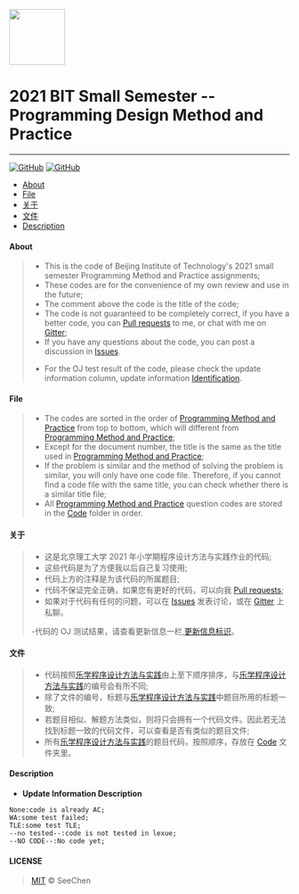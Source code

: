 <img src="https://www.emojidaquan.com/Uploads/image/202105/1621219923545111.gif" width="100" height="100" alt=""/>

# 2021 BIT Small Semester -- Programming Design Method and Practice
---
<a href="LICENSE">![GitHub](https://img.shields.io/github/license/SeeChen/programming_Degisn_Method_And_Practice?color=1AA260&label=LICENSE)</a>
<a href="https://gitter.im/SeeChen" target="_blank">![GitHub](https://img.shields.io/badge/CHAT-GITTER-FF5CF7?style=flat&logo=gitter)</a>
- [About](#about)
- [File](#file)
- [关于](#关于)
- [文件](#文件)
- [Description](#description)
#### About
>- This is the code of Beijing Institute of Technology's 2021 small semester Programming Method and Practice assignments;
>- These codes are for the convenience of my own review and use in the future;
>- The comment above the code is the title of the code;
>- The code is not guaranteed to be completely correct, if you have a better code, you can [Pull requests](https://docs.github.com/en/github/collaborating-with-pull-requests/proposing-changes-to-your-work-with-pull-requests/creating-a-pull-request) to me, or chat with me on [Gitter](https://gitter.im/SeeChen);
>- If you have any questions about the code, you can post a discussion in [Issues](https://github.com/SeeChen/programming_Degisn_Method_And_Practice/issues).
><!--If you want to view the problem-solving ideas, please click [here](https://google.com);.-->
>- For the OJ test result of the code, please check the update information column, update information [Identification](#description).
#### File
>- The codes are sorted in the order of [Programming Method and Practice](http://lexue.bit.edu.cn/) from top to bottom, which will different from [Programming Method and Practice](http://lexue.bit.edu.cn/);
>- Except for the document number, the title is the same as the title used in [Programming Method and Practice](http://lexue.bit.edu.cn/);
>- If the problem is similar and the method of solving the problem is similar, you will only have one code file. Therefore, if you cannot find a code file with the same title, you can check whether there is a similar title file;
>- All [Programming Method and Practice](http://lexue.bit.edu.cn/) question codes are stored in the [Code](https://github.com/SeeChen/programming_Degisn_Method_And_Practice/tree/main/Code) folder in order.
#### 关于
>- 这是北京理工大学 2021 年小学期程序设计方法与实践作业的代码;
>- 这些代码是为了方便我以后自己复习使用;
>- 代码上方的注释是为该代码的所属题目;
>- 代码不保证完全正确，如果您有更好的代码，可以向我 [Pull requests](https://docs.github.com/en/github/collaborating-with-pull-requests/proposing-changes-to-your-work-with-pull-requests/creating-a-pull-request);
>- 如果对于代码有任何的问题，可以在 [Issues](https://github.com/SeeChen/programming_Degisn_Method_And_Practice/issues) 发表讨论，或在 [Gitter](https://gitter.im/SeeChen) 上私聊。
><!--若想查看题目的解题思路，请点击[这里](https://google.com);.-->
>-代码的 OJ 测试结果，请查看更新信息一栏,[更新信息标识](#description)。
#### 文件
>- 代码按照[乐学程序设计方法与实践](http://lexue.bit.edu.cn/)由上至下顺序排序，与[乐学程序设计方法与实践](http://lexue.bit.edu.cn/)的编号会有所不同;
>- 除了文件的编号，标题与[乐学程序设计方法与实践](http://lexue.bit.edu.cn/)中题目所用的标题一致;
>- 若题目相似、解题方法类似，则将只会拥有一个代码文件。因此若无法找到标题一致的代码文件，可以查看是否有类似的题目文件;
>- 所有[乐学程序设计方法与实践](http://lexue.bit.edu.cn/)的题目代码，按照顺序，存放在 [Code](https://github.com/SeeChen/programming_Degisn_Method_And_Practice/tree/main/Code) 文件夹里。
#### Description
- **Update Information Description**
```
None:code is already AC;
WA:some test failed;
TLE:some test TLE;
--no tested--:code is not tested in lexue;
--NO CODE--:No code yet;
```
#### LICENSE
> [MIT](LICENSE) &copy; SeeChen
